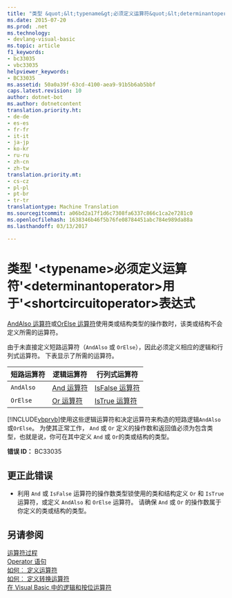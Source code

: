 ```yaml
---
title: "类型 &quot;&lt;typename&gt;必须定义运算符&quot;&lt;determinantoperator&gt;用于&quot;&lt;shortcircuitoperator&gt;表达式 |Microsoft 文档"
ms.date: 2015-07-20
ms.prod: .net
ms.technology:
- devlang-visual-basic
ms.topic: article
f1_keywords:
- bc33035
- vbc33035
helpviewer_keywords:
- BC33035
ms.assetid: 50a0a39f-63cd-4100-aea9-91b5b6ab5bbf
caps.latest.revision: 10
author: dotnet-bot
ms.author: dotnetcontent
translation.priority.ht:
- de-de
- es-es
- fr-fr
- it-it
- ja-jp
- ko-kr
- ru-ru
- zh-cn
- zh-tw
translation.priority.mt:
- cs-cz
- pl-pl
- pt-br
- tr-tr
translationtype: Machine Translation
ms.sourcegitcommit: a06bd2a17f1d6c7308fa6337c866c1ca2e7281c0
ms.openlocfilehash: 1638346b46f5b76fe08784451abc784e989da88a
ms.lasthandoff: 03/13/2017

---
```

# <a name="type-39lttypenamegt39-must-define-operator-39ltdeterminantoperatorgt39-to-be-used-in-a-39ltshortcircuitoperatorgt39-expression"></a>类型 '&lt;typename&gt;必须定义运算符'&lt;determinantoperator&gt;用于'&lt;shortcircuitoperator&gt;表达式
[AndAlso 运算符](../../visual-basic/language-reference/operators/andalso-operator.md)或[OrElse 运算符](../../visual-basic/language-reference/operators/orelse-operator.md)使用类或结构类型的操作数时，该类或结构不会定义所需的运算符。  
  
 由于未直接定义短路运算符（`AndAlso` 或 `OrElse`），因此必须定义相应的逻辑和行列式运算符。 下表显示了所需的运算符。  
  
|短路运算符|逻辑运算符|行列式运算符|  
|--------------------------------|----------------------|--------------------------|  
|`AndAlso`|[And 运算符](../../visual-basic/language-reference/operators/and-operator.md)|[IsFalse 运算符](../../visual-basic/language-reference/operators/isfalse-operator.md)|  
|`OrElse`|[Or 运算符](../../visual-basic/language-reference/operators/or-operator.md)|[IsTrue 运算符](../../visual-basic/language-reference/operators/istrue-operator.md)|  
  
 [!INCLUDE[vbprvb](../../csharp/programming-guide/concepts/linq/includes/vbprvb_md.md)]使用这些逻辑运算符和决定运算符来构造的短路逻辑`AndAlso`或`OrElse`。 为使其正常工作， `And` 或 `Or` 定义的操作数和返回值必须为包含类型，也就是说，你可在其中定义 `And` 或 `Or`的类或结构的类型。  
  
 **错误 ID：** BC33035  
  
## <a name="to-correct-this-error"></a>更正此错误  
  
-   利用 `And` 或 `IsFalse` 运算符的操作数类型锁使用的类和结构定义 `Or` 和 `IsTrue` 运算符，或定义 `AndAlso` 和 `OrElse` 运算符。 请确保 `And` 或 `Or` 的操作数属于你定义的类或结构的类型。  
  
## <a name="see-also"></a>另请参阅  
 [运算符过程](../../visual-basic/programming-guide/language-features/procedures/operator-procedures.md)   
 [Operator 语句](../../visual-basic/language-reference/statements/operator-statement.md)   
 [如何︰ 定义运算符](../../visual-basic/programming-guide/language-features/procedures/how-to-define-an-operator.md)   
 [如何︰ 定义转换运算符](../../visual-basic/programming-guide/language-features/procedures/how-to-define-a-conversion-operator.md)   
 [在 Visual Basic 中的逻辑和按位运算符](../../visual-basic/programming-guide/language-features/operators-and-expressions/logical-and-bitwise-operators.md)
